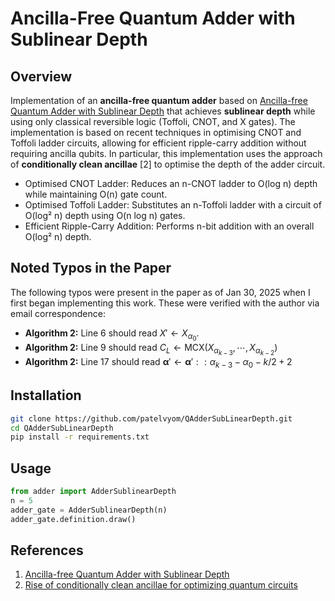 # Ancilla-Free Quantum Adder with Sublinear Depth

## Overview
Implementation of an **ancilla-free quantum adder** based on [Ancilla-free Quantum Adder with Sublinear Depth](http://arxiv.org/abs/2501.16802)
that achieves **sublinear depth** while using only classical reversible logic (Toffoli, CNOT, and X gates). The
implementation is based on recent techniques in optimising CNOT and Toffoli ladder circuits, allowing for efficient
ripple-carry addition without requiring ancilla qubits. In particular, this implementation uses the
approach of **conditionally clean ancillae** [2] to optimise the depth of the adder circuit.

- Optimised CNOT Ladder: Reduces an n-CNOT ladder to O(log n) depth while maintaining O(n) gate count.
- Optimised Toffoli Ladder: Substitutes an n-Toffoli ladder with a circuit of O(log² n) depth using O(n log n) gates.
- Efficient Ripple-Carry Addition: Performs n-bit addition with an overall O(log² n) depth.

## Noted Typos in the Paper
The following typos were present in the paper as of Jan 30, 2025 when I first began implementing this
work. These were verified with the author via email correspondence:

- **Algorithm 2:** Line 6 should read $X' \leftarrow X_{\alpha_0}$.
- **Algorithm 2:** Line 9 should read $C_L \leftarrow \text{MCX}(X_{\alpha_{k-3}}, \cdots, X_{\alpha_{k-2}} )$
- **Algorithm 2:** Line 17 should read $\bm{\alpha}' \leftarrow \bm{\alpha}'::\alpha_{k-3} - \alpha_0 - k/2 + 2$

## Installation
```bash
git clone https://github.com/patelvyom/QAdderSubLinearDepth.git
cd QAdderSubLinearDepth
pip install -r requirements.txt
```

## Usage
```python
from adder import AdderSublinearDepth
n = 5
adder_gate = AdderSublinearDepth(n)
adder_gate.definition.draw()
```

## References
1. [Ancilla-free Quantum Adder with Sublinear Depth](http://arxiv.org/abs/2501.16802)
2. [Rise of conditionally clean ancillae for optimizing quantum circuits](https://arxiv.org/abs/2407.17966)